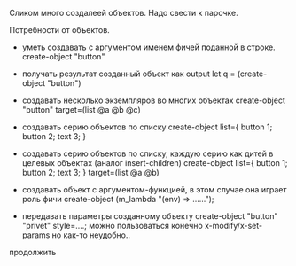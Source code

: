 Сликом много создалеей объектов. Надо свести к парочке.

Потребности от объектов.

* уметь создавать с аргументом именем фичей поданной в строке.
create-object "button"
* получать результат созданный объект как output
let q = (create-object "button")

* создавать несколько экземпляров во многих объектах
create-object "button" target=(list @a @b @c)

* создавать серию объектов по списку
create-object list={ button 1; button 2; text 3; }
* создавать серию объектов по списку, каждую серию как дитей в целевых объектах (аналог insert-children)
create-object list={ button 1; button 2; text 3; } target=(list @a @b)

* создавать объект с аргументом-функцией, в этом случае она играет роль фичи
create-object (m_lambda "(env) => ......");

* передавать параметры созданному объекту
create-object "button" "privet" style=....;
можно пользоваться конечно x-modify/x-set-params но как-то неудобно..

продолжить